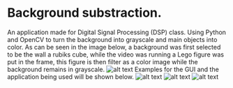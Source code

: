 # Background substraction.
An application made for Digital Signal Processing (DSP) class. Using Python and OpenCV to turn the background into grayscale and main objects into color.
As can be seen in the image below, a background was first selected to be the wall a rubiks cube, while the video was running a Lego figure was put in the frame, this figure is then filter as a color image while the background remains in grayscale.
![alt text](https://raw.githubusercontent.com/theAnhell/bkgrd-subs/master/20190606233613.png)
Examples for the GUI and the application being used will be shown below.
![alt text](https://raw.githubusercontent.com/theAnhell/bkgrd-subs/master/bksub1.png)
![alt text](https://raw.githubusercontent.com/theAnhell/bkgrd-subs/master/bksub2.png)
![alt text](https://raw.githubusercontent.com/theAnhell/bkgrd-subs/master/bksub3.png)

